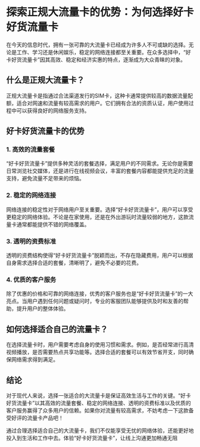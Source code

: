# 探索正规大流量卡的优势：为何选择好卡好货流量卡

在今天的信息时代，拥有一张可靠的大流量卡已经成为许多人不可或缺的选择。无论是工作、学习还是休闲娱乐，稳定的网络连接都至关重要。在众多选择中，“好卡好货流量卡”因其高效、稳定和经济实惠的特点，逐渐成为大众青睐的对象。

## 什么是正规大流量卡？

正规大流量卡是指通过合法渠道发行的SIM卡，这种卡通常提供较高的数据流量配额，适合对网速和流量有较高需求的用户。它们拥有合法的资质认证，用户使用过程中可以获得良好的网络服务支持。

## 好卡好货流量卡的优势

### 1. 高效的流量套餐

“好卡好货流量卡”提供多种灵活的套餐选择，满足用户的不同需求。无论你是需要日常浏览社交媒体，还是进行在线视频会议，丰富的套餐内容都能提供充足的流量支持，避免流量不足带来的烦恼。

### 2. 稳定的网络连接

网络连接的稳定性对于网络用户至关重要。选择“好卡好货流量卡”，用户可以享受更稳定的网络体验。不论是在家使用，还是在外出游玩时流量较弱的地方，这款流量卡通常都能提供不错的网络覆盖。

### 3. 透明的资费标准

透明的资费结构使得“好卡好货流量卡”脱颖而出，不存在隐藏费用，用户可以根据自身需求选择合适的套餐，清晰明了，避免不必要的花费。

### 4. 优质的客户服务

除了优惠的价格和可靠的网络连接，优秀的客户服务也是“好卡好货流量卡”的一大亮点。当用户遇到任何问题或疑问时，专业的客服团队能够提供及时和友善的帮助，提升用户的整体体验。

## 如何选择适合自己的流量卡？

在选择流量卡时，用户需要考虑自身的使用习惯和需求。例如，是否经常进行高清视频播放，是否需要热点共享功能等。选择合适的套餐可以有效节省开支，同时确保网络需求得到满足。

## 结论

对于现代人来说，选择一张适合的大流量卡是保证高效生活与工作的关键。“好卡好货流量卡”以其高效的流量套餐、稳定的网络连接、透明的资费标准以及优质的客户服务赢得了众多用户的信赖。如果你对流量有较高需求，不妨考虑一下这款备受好评的流量卡产品吧！

通过合理选择适合自己的大流量卡，我们不仅能享受无忧的网络体验，还能更好地投入到生活和工作中去。体验“好卡好货流量卡”，让线上沟通更加畅通无阻